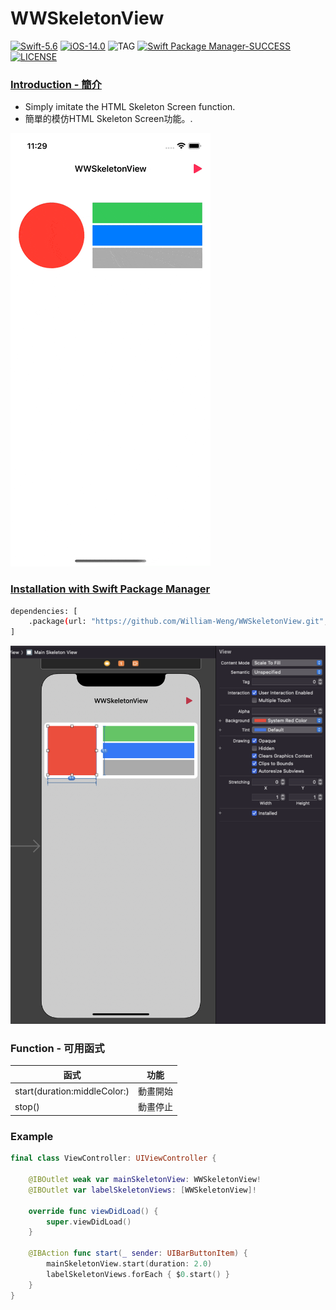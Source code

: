 # WWSkeletonView
[![Swift-5.6](https://img.shields.io/badge/Swift-5.6-orange.svg?style=flat)](https://developer.apple.com/swift/) [![iOS-14.0](https://img.shields.io/badge/iOS-14.0-pink.svg?style=flat)](https://developer.apple.com/swift/) ![TAG](https://img.shields.io/github/v/tag/William-Weng/WWSkeletonView) [![Swift Package Manager-SUCCESS](https://img.shields.io/badge/Swift_Package_Manager-SUCCESS-blue.svg?style=flat)](https://developer.apple.com/swift/) [![LICENSE](https://img.shields.io/badge/LICENSE-MIT-yellow.svg?style=flat)](https://developer.apple.com/swift/)

### [Introduction - 簡介](https://swiftpackageindex.com/William-Weng)
- Simply imitate the HTML Skeleton Screen function.
- 簡單的模仿HTML Skeleton Screen功能。.

![](./Example.gif)

### [Installation with Swift Package Manager](https://medium.com/彼得潘的-swift-ios-app-開發問題解答集/使用-spm-安裝第三方套件-xcode-11-新功能-2c4ffcf85b4b)

```bash
dependencies: [
    .package(url: "https://github.com/William-Weng/WWSkeletonView.git", .upToNextMajor(from: "1.0.3"))
]
```

![](./IBDesignable.png)

### Function - 可用函式
|函式|功能|
|-|-|
|start(duration:middleColor:)|動畫開始|
|stop()|動畫停止|

### Example
```swift
final class ViewController: UIViewController {

    @IBOutlet weak var mainSkeletonView: WWSkeletonView!
    @IBOutlet var labelSkeletonViews: [WWSkeletonView]!
    
    override func viewDidLoad() {
        super.viewDidLoad()
    }
    
    @IBAction func start(_ sender: UIBarButtonItem) {
        mainSkeletonView.start(duration: 2.0)
        labelSkeletonViews.forEach { $0.start() }
    }
}
```
